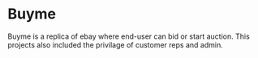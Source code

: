 # Buyme
Buyme is a replica of ebay where end-user can bid or start auction. This projects also included the privilage of customer reps and admin. 
